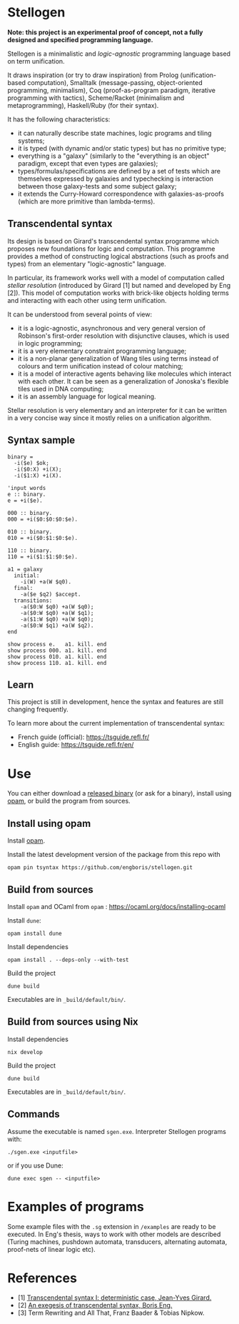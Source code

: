 # Stellogen

**Note: this project is an experimental proof of concept, not a fully
designed and specified programming language.**

Stellogen is a minimalistic and *logic-agnostic* programming language based on
term unification.

It draws inspiration (or try to draw inspiration) from Prolog
(unification-based computation), Smalltalk (message-passing, object-oriented
programming, minimalism), Coq (proof-as-program paradigm, iterative programming
with tactics), Scheme/Racket (minimalism and metaprogramming), Haskell/Ruby
(for their syntax).

It has the following characteristics:
- it can naturally describe state machines, logic programs and tiling systems;
- it is typed (with dynamic and/or static types) but has no primitive type;
- everything is a "galaxy" (similarly to the "everything is an object" paradigm,
except that even types are galaxies);
- types/formulas/specifications are defined by a set of tests which are
themselves expressed by galaxies and typechecking is interaction between those
galaxy-tests and some subject galaxy;
- it extends the Curry-Howard correspondence with galaxies-as-proofs (which are
more primitive than lambda-terms).

## Transcendental syntax

Its design is based on Girard's transcendental syntax programme which proposes
new foundations for logic and computation. This programme provides a method of
constructing logical abstractions (such as proofs and types) from an elementary
"logic-agnostic" language.

In particular, its framework works well with a model of computation called
*stellar resolution* (introduced by Girard [1] but named and developed by Eng
[2]). This model of computation works with brick-like objects holding terms and
interacting with each other using term unification.

It can be understood from several points of view:
- it is a logic-agnostic, asynchronous and very general version of Robinson's
first-order resolution with disjunctive clauses, which is used in logic
programming;
- it is a very elementary constraint programming language;
- it is a non-planar generalization of Wang tiles using terms instead of
colours and term unification instead of colour matching;
- it is a model of interactive agents behaving like molecules which interact
with each other. It can be seen as a generalization of Jonoska's flexible tiles
used in DNA computing;
- it is an assembly language for logical meaning.

Stellar resolution is very elementary and an interpreter for it can be written
in a very concise way since it mostly relies on a unification algorithm.

## Syntax sample

```
binary =
  -i($e) $ok;
  -i($0:X) +i(X);
  -i($1:X) +i(X).

'input words
e :: binary.
e = +i($e).

000 :: binary.
000 = +i($0:$0:$0:$e).

010 :: binary.
010 = +i($0:$1:$0:$e).

110 :: binary.
110 = +i($1:$1:$0:$e).

a1 = galaxy
  initial:
    -i(W) +a(W $q0).
  final:
    -a($e $q2) $accept.
  transitions:
    -a($0:W $q0) +a(W $q0);
    -a($0:W $q0) +a(W $q1);
    -a($1:W $q0) +a(W $q0);
    -a($0:W $q1) +a(W $q2).
end

show process e.   a1. kill. end
show process 000. a1. kill. end
show process 010. a1. kill. end
show process 110. a1. kill. end
```

## Learn

This project is still in development, hence the syntax and features are still
changing frequently.

To learn more about the current implementation of transcendental syntax:
- French guide (official): https://tsguide.refl.fr/
- English guide: https://tsguide.refl.fr/en/

# Use

You can either download a
[released binary](https://github.com/engboris/stellogen/releases)
(or ask for a binary), install using
[opam](https://opam.ocaml.org/), or build the program from sources.

## Install using opam

Install [opam](https://ocaml.org/docs/installing-ocaml).

Install the latest development version of the package from this repo with

```
opam pin tsyntax https://github.com/engboris/stellogen.git
```

## Build from sources

Install `opam` and OCaml from `opam` : https://ocaml.org/docs/installing-ocaml

Install `dune`:
```
opam install dune
```

Install dependencies
```
opam install . --deps-only --with-test
```

Build the project
```
dune build
```

Executables are in `_build/default/bin/`.

## Build from sources using Nix

Install dependencies
```
nix develop
```

Build the project
```
dune build
```

Executables are in `_build/default/bin/`.

## Commands

Assume the executable is named `sgen.exe`. Interpreter Stellogen programs with:

```
./sgen.exe <inputfile>
```

or if you use Dune:

```
dune exec sgen -- <inputfile>
```

# Examples of programs

Some example files with the `.sg` extension in `/examples` are ready to be
executed. In Eng's thesis, ways to work with other models are described
(Turing machines, pushdown automata, transducers, alternating automata,
proof-nets of linear logic etc).

# References

- [1] [Transcendental syntax I: deterministic case, Jean-Yves Girard.](https://girard.perso.math.cnrs.fr/trsy1.pdf)
- [2] [An exegesis of transcendental syntax, Boris Eng.](https://hal.science/tel-04179276v1)
- [3] Term Rewriting and All That, Franz Baader & Tobias Nipkow.

